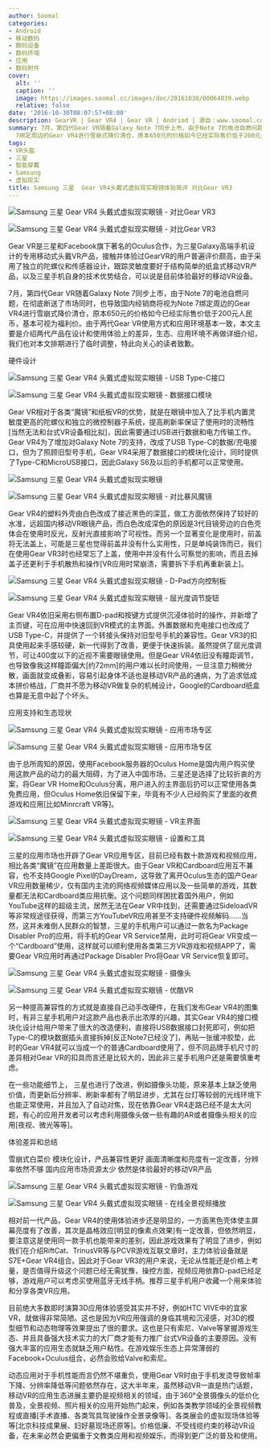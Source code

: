 ```yaml
---
author: Soomal
categories:
- Android
- 移动数码
- 数码设备
- 数码终端
- 应用
- 数码附件
cover:
  alt: ''
  caption: ''
  image: https://images.soomal.cc/images/doc/20161030/00064039.webp
  relative: false
date: '2016-10-30T08:07:57+08:00'
description: GearVR | Gear VR4 | Gear VR | Andriod | 源自：www.soomal.com | 版权：原创 |  平均/总评分：08.83/53
summary: 7月，第四代Gear VR随着Galaxy Note 7同步上市，由于Note 7的电池自燃问题，在彻底断送了市场同时，也导致国内经销商将视为Note
  7绑定周边的Gear VR4进行雪崩式降价清仓，原本650元的价格如今已经实际售价低于200元人民币，基本可视为福利价。
tags:
- VR头盔
- 三星
- 智能穿戴
- Samsung
- 虚拟现实
title: Samsung 三星  Gear VR4头戴式虚拟现实眼镜体验简评 对比Gear VR3
---
```


![Samsung 三星 Gear VR4 头戴式虚拟现实眼镜 - 对比Gear VR3](https://images.soomal.cc/images/doc/20161005/00063619_01.webp)



![Samsung 三星 Gear VR4 头戴式虚拟现实眼镜 - 对比Gear VR3](https://images.soomal.cc/images/doc/20161005/00063620_01.webp)



Gear VR是三星和Facebook旗下著名的Oculus合作，为三星Galaxy高端手机设计的专用移动式头戴VR产品，接触并体验过GearVR的用户普遍评价颇高，由于采用了独立的陀螺仪和传感器设计，跟踪灵敏度要好于结构简单的纸盒式移动VR产品，以及三星手机自身的技术优势结合，可以说是目前体验最好的移动VR设备。



7月，第四代Gear VR随着Galaxy Note 7同步上市，由于Note 7的电池自燃问题，在彻底断送了市场同时，也导致国内经销商将视为Note 7绑定周边的Gear VR4进行雪崩式降价清仓，原本650元的价格如今已经实际售价低于200元人民币，基本可视为福利价。由于两代Gear VR使用方式和应用环境基本一致，本文主要是介绍两代产品在设计和使用体验上的差异，生态、应用环境不再做详细介绍，我们也对本文排期进行了临时调整，特此向关心的读者致歉。



硬件设计



![Samsung 三星 Gear VR4 头戴式虚拟现实眼镜 - USB Type-C接口](https://images.soomal.cc/images/doc/20161005/00063609_01.webp)



![Samsung 三星 Gear VR4 头戴式虚拟现实眼镜 - 数据接口模块](https://images.soomal.cc/images/doc/20161005/00063613_01.webp)



Gear VR相对于各类“魔镜”和纸板VR的优势，就是在眼镜中加入了比手机内置灵敏度更高的陀螺仪和独立的微控制器子系统，提高刷新率保证了使用时的流畅性[当然无法和台式VR设备相比拟]，因此需要通过USB进行数据和电力传输工作。Gear VR4为了增加对Galaxy Note 7的支持，改成了USB Type-C的数据/充电接口，但为了照顾旧型号手机，Gear VR4采用了数据接口的模块化设计，同时提供了Type-C和MicroUSB接口，因此Galaxy S6及以后的手机都可以正常使用。



![Samsung 三星 Gear VR4 头戴式虚拟现实眼镜](https://images.soomal.cc/images/doc/20161005/00063598_01.webp)



![Samsung 三星 Gear VR4 头戴式虚拟现实眼镜 - 对比暴风魔镜](https://images.soomal.cc/images/doc/20161005/00063621_01.webp)



Gear VR4的塑料外壳由白色改成了接近黑色的深蓝，做工方面依然保持了较好的水准，远超国内移动VR眼镜产品，而白色改成深色的原因是3代目镜旁边的白色壳体会在使用时反光，反射光直接影响了可视性。而另一个显著变化是使用时，前盖将无法盖上，可能是三星也觉得前盖并没有什么实用性，只是单纯装饰而已，我们在使用Gear VR3时也经常忘了上盖，使用中并没有什么可察觉的影响，而且去掉盖子还更利于手机散热和操作[VR应用时常崩溃，需要拆下手机再重新装上]。



![Samsung 三星 Gear VR4 头戴式虚拟现实眼镜 - D-Pad方向控制板](https://images.soomal.cc/images/doc/20161005/00063602_01.webp)



![Samsung 三星 Gear VR4 头戴式虚拟现实眼镜 - 屈光度调节旋钮](https://images.soomal.cc/images/doc/20161005/00063600_01.webp)



Gear VR4依旧采用右侧布置D-pad和按键方式提供沉浸体验时的操作，并新增了主页键，可在应用中快速回到VR模式的主界面。外置数据和充电接口也改成了USB Type-C，并提供了一个转接头保持对旧型号手机的兼容性。Gear VR3的扣具使用起来手感较硬，新一代得到了改善，更便于快速拆装。虽然提供了屈光度调节，可让400度以下的近视不需要眼镜使用。但是Gear VR4依旧没有瞳距调节，也导致像我这样瞳距偏大[约72mm]的用户难以长时间使用，一旦注意力稍微分散，画面就变成叠影，容易引起身体不适也是移动VR产品的通病，为了追求低成本拼价格战，厂商并不愿为移动VR做复杂的机械设计，Google的Cardboard纸盒也算是无意中起了个坏头。



应用支持和生态现状



![Samsung 三星 Gear VR4 头戴式虚拟现实眼镜 - 应用市场专区](https://images.soomal.cc/images/doc/20161030/00064031_01.webp)



![Samsung 三星 Gear VR4 头戴式虚拟现实眼镜 - 应用市场专区](https://images.soomal.cc/images/doc/20161030/00064032_01.webp)



由于总所周知的原因，使用Facebook服务器的Oculus Home是国内用户购买使用这款产品的动力的最大阻碍，为了进入中国市场，三星还是选择了比较折衷的方案，将Gear VR Home和Oculus分离，用户进入的主界面后扔可以正常使用各类免费应用，但Oculus Home依旧保留下来，毕竟有不少人已经购买了里面的收费游戏和应用[比如Minrcraft VR等]。



![Samsung 三星 Gear VR4 头戴式虚拟现实眼镜 - VR主界面](https://images.soomal.cc/images/doc/20161030/00064033_01.webp)



![Samsung 三星 Gear VR4 头戴式虚拟现实眼镜 - 设置和工具](https://images.soomal.cc/images/doc/20161030/00064034_01.webp)



三星的应用市场也开辟了Gear VR应用专区，目前已经有数十款游戏和视频应用，相比各类“魔镜”在应用数量上差距很大。由于Gear VR和Cardboard应用互不兼容，也不支持Google Pixel的DayDream，这导致了离开Oculus生态的国产Gear VR应用数量稀少，仅有国内主流的网络视频媒体应用以及一些简单的游戏，其数量都无法和Cardboard类应用抗衡。这个问题同样困扰着国外用户，例如YouTube这样的超级主流，居然无法在Gear VR中找到，还需要通过SideloadVR等非常规途径获得，而第三方YouTubeVR应用甚至不支持硬件视频解码……当然，这并未难倒人民群众的智慧，三星的手机用户可以通过一款名为Package Disabler Pro的应用，将手机的Gear VR Service禁用，此时可将Gear VR变成一个“Cardboard”使用，这样就可以顺利使用各类第三方VR游戏和视频APP了，需要Gear VR应用时再通过Package Disabler Pro将Gear VR Service恢复即可。



![Samsung 三星 Gear VR4 头戴式虚拟现实眼镜 - 摄像头](https://images.soomal.cc/images/doc/20161030/00064035_01.webp)



![Samsung 三星 Gear VR4 头戴式虚拟现实眼镜 - 优酷VR](https://images.soomal.cc/images/doc/20161030/00064036_01.webp)



另一种提高兼容性的方式就是直接自己动手改硬件，在我们发布Gear VR4的图集时，有非三星手机用户对这款产品也表示出浓厚的兴趣，其实Gear VR4的接口模块化设计给用户带来了很大的改造便利，直接将USB数据接口封死即可，例如把Type-C的模块数据插头直接拆掉[反正Note7已经没了]，再贴一张缓冲胶垫，此时的Gear VR4就可以当成一个的普通Cardboard使用了，但不同品牌手机尺寸的差异相对Gear VR的扣具而言还是比较大的，因此非三星手机用户还是需要慎重考虑。



在一些功能细节上， 三星也进行了改进，例如摄像头功能，原来基本上缺乏使用价值，而更新后分辨率、刷新率都有了明显进步，尤其在台灯等较弱的光线环境下也能正常使用，并且加入了自动对焦，现在依靠Gear VR4走路已经不是太大问题，有心的应用开发者可以考虑利用摄像头做一些有趣的AR或者摄像头相关的应用[夜视、微光等等]。



体验差异和总结



雪崩式白菜价
  模块化设计，产品兼容性更好
  画面清晰度和亮度有一定改善，分辨率依然不够
  国内应用市场资源太少
  依然是体验最好的移动VR产品



![Samsung 三星 Gear VR4 头戴式虚拟现实眼镜 - 钓鱼游戏](https://images.soomal.cc/images/doc/20161030/00064037_01.webp)



![Samsung 三星 Gear VR4 头戴式虚拟现实眼镜 - 在线全景视频播放](https://images.soomal.cc/images/doc/20161030/00064038_01.webp)



相对前一代产品，Gear VR4的使用体验进步还是明显的，一方面黑色壳体使主屏幕亮度有了改善，其次是晶格效应[明显的像素点效果]有一定改善，但依然明显，要注意这是使用同一款手机也能带来的差别，因此游戏效果有了明显了进步，例如我们在介绍RiftCat、TrinusVR等与PCVR游戏互联文章时，主力体验设备就是S7E+Gear VR4组合。因此对于Gear VR3的用户来说，无论从性能还是价格上考量，是否值得升级这个问题已经无需犹豫，操控方面，视频应用依靠D-pad已经足够，游戏用户可以考虑买使用蓝牙无线手柄。推荐三星手机用户收藏一个用来体验和分享各类VR应用。



目前绝大多数即时演算3D应用体验感受其实并不好，例如HTC VIVE中的宜家VR，就做得非常简陋。这也是因为VR应用强调的身临其境和沉浸感，对3D的模型细节和动态物理等效果提出了很的要求。这也是只有索尼、Valve等掌握游戏生态、并且具备强大技术实力的大厂商才能有力推广台式VR设备的主要原因。没有强大丰富的应用生态就缺乏用户粘性。在游戏娱乐生态上异常薄弱的Facebook+Oculus组合，必然会败给Valve和索尼。



动态应用对于手机性能而言仍然不堪重负，使用Gear VR时由于手机发烫导致帧率下降、分辨率降低等问题依然存在，这大半年来，虽然移动VR一直是热门话题，移动VR的应用生态进展主要扔是视频相关的领域，由于360°全景摄像头的低价化普及，全景视频、照片相关的应用开始热门起来，例如各类教学领域的全景视频教程或直播[手术直播、各类驾具驾驶操作全景录像等]、各类展会的虚拟现场体验等等[北京科技成果展、妇好墓现场还原等]。价格低廉、不受线缆约束的移动VR设备，在未来必然会更偏重于文教类应用和视频娱乐，而得到更广泛的普及和使用。